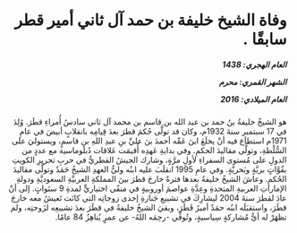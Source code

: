 <h1 dir="rtl">وفاة الشيخ خليفة بن حمد آل ثاني أمير قطر سابقًا .</h1>

<h5 dir="rtl">العام الهجري:  1438

الشهر القمري: محرم

العام الميلادي: 2016</h5>

<p dir="rtl">هو الشيخُ خليفةُ بنُ حمد بن عبد الله بن قاسم بن محمد آل ثاني سادسُ أُمراءِ قطَرَ. وُلِدَ في 17 سبتمبر سنةَ 1932م، وكان قد تولَّى حُكمَ قطرَ بعدَ قِيامِه بانقلابٍ أبيضَ في عامِ 1971م استطاَع فيه أنْ يخلَعَ ابنَ عَمِّه أحمدَ بنَ عليِّ بنِ عبدِ اللهِ بنِ قاسمٍ، ويستوليَ على السُّلْطةِ، وتولَّى مقاليدَ الحكمِ. وفي بدايةِ عَهدِه أُقيمَت عَلاقات دُبلوماسية مع عددٍ من الدولِ على مُستوى السفراءِ لأولِ مرَّةٍ، وشارك الجيشُ القطريُّ في حربِ تحريرِ الكويتِ بقُوَّاتٍ بريَّةٍ وبَحريَّةٍ. وفي عامِ 1995 انقلَبَ عليه ابنُه وليُّ العهدِ الشيخُ حَمَدٌ وتولَّى مقاليدَ الحُكمِ. وعاشَ الشيخُ خليفةُ بعدها فترةً خارجَ قطرَ بينَ المملكةِ العربيَّةِ السعوديَّةِ ودولةِ الإماراتِ العربيةِ المتحدةِ وعِدَّةِ عواصمَ أوروبيةٍ في منفًى اختياريٍّ لمدةِ 9 سنَواتٍ. إلى أنْ عادَ لقطرَ سنةَ 2004 ليشارِكَ في تشييعِ جَنازةِ إحدى زوجاتِه التي كانَت تَعيشُ معه خارجَ قطَرَ، واستقبَلَه ابنُه حمَدٌ أميرُ قَطَرَ، وبقيَ الشيخُ خليفةُ في قطَرَ بعدَ تشييعِه لزَوجتِه، ولم تظهَرْ له أيُّ مُشاركةٍ سِياسيةٍ، وتُوفِّي -رحِمَه اللهُ- عن عمرٍ يُناهِزُ 84 عامًا.</p></br>
